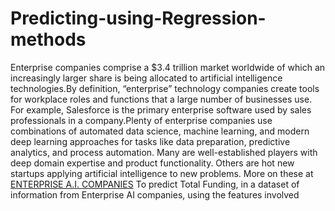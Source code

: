 # Predicting-using-Regression-methods

Enterprise companies comprise a $3.4 trillion market worldwide of which an increasingly larger share is being allocated to artificial intelligence technologies.By definition, “enterprise” technology companies create tools for workplace roles and functions that a large number of businesses use. For example, Salesforce is the primary enterprise software used by sales professionals in a company.Plenty of enterprise companies use combinations of automated data science, machine learning, and modern deep learning approaches for tasks like data preparation, predictive analytics, and process automation. Many are well-established players with deep domain expertise and product functionality. Others are hot new startups applying artificial intelligence to new problems. More on these at <a href="http://www.topbots.com/essential-landscape-overview-enterprise-artificial-intelligence/">ENTERPRISE A.I. COMPANIES</a>
To predict Total Funding, in a dataset of information from Enterprise AI companies, using the features involved
